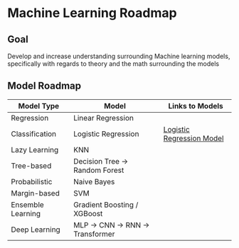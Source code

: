 # Machine Learning Roadmap

## Goal
Develop and increase understanding surrounding Machine learning models, specifically with regards to theory and the math surrounding the models

## Model Roadmap

| Model Type        | Model                         | Links to Models     |  
| ----------------- | ----------------------------- | --------------------|
| Regression        | Linear Regression             |                     |
| Classification    | Logistic Regression           | [Logistic Regression Model](https://github.com/jtappen1/Machine-Learning-From-Scratch/blob/8eebcd58bf9d7cf023673ae6a7a8e4bc9f7e5bc0/models/logistic-regression/logistic_regression.py) |
| Lazy Learning     | KNN                           |                     |
| Tree-based        | Decision Tree → Random Forest |                     |
| Probabilistic     | Naive Bayes                   |                     |
| Margin-based      | SVM                           |                     |
| Ensemble Learning | Gradient Boosting / XGBoost   |                     |
| Deep Learning     | MLP → CNN → RNN → Transformer |                     |
